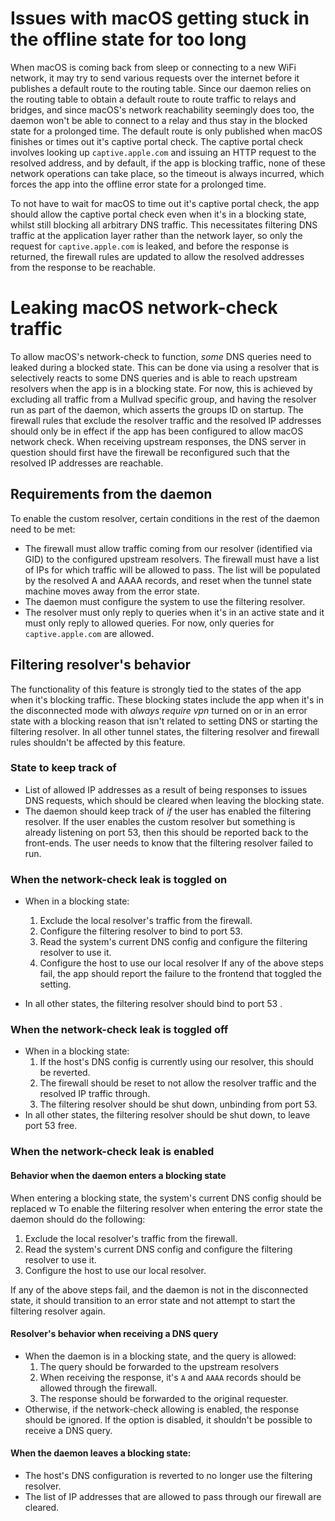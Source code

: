 # Issues with macOS getting stuck in the offline state for too long
When macOS is coming back from sleep or connecting to a new WiFi network, it may try to send various
requests over the internet before it publishes a default route to the routing table. Since our
daemon relies on the routing table to obtain a default route to route traffic to relays and bridges,
and since macOS's network reachability seemingly does too, the daemon won't be able to connect to a
relay and thus stay in the blocked state for a prolonged time. The default route is only published
when macOS finishes or times out it's captive portal check. The captive portal check involves
looking up `captive.apple.com` and issuing an HTTP request to the resolved address, and by default,
if the app is blocking traffic, none of these network operations can take place, so the timeout is
always incurred, which forces the app into the offline error state for a prolonged time.

To not have to wait for macOS to time out it's captive portal check, the app should allow the
captive portal check even when it's in a blocking state, whilst still blocking all arbitrary DNS
traffic. This necessitates filtering DNS traffic at the application layer rather than the network
layer, so only the request for `captive.apple.com` is leaked, and before the response is returned,
the firewall rules are updated to allow the resolved addresses from the response to be reachable.

# Leaking macOS network-check traffic
To allow macOS's network-check to function, _some_ DNS queries need to leaked during a blocked
state. This can be done via using a resolver that is selectively reacts to some DNS queries and is
able to reach upstream resolvers when the app is in a blocking state. For now, this is achieved by
excluding all traffic from a Mullvad specific group, and having the resolver run as part of the
daemon, which asserts the groups ID on startup. The firewall rules that exclude the resolver traffic
and the resolved IP addresses should only be in effect if the app has been configured to allow macOS
network check. When receiving upstream responses, the DNS server in question should first have the
firewall be reconfigured such that the resolved IP addresses are reachable.

## Requirements from the daemon
To enable the custom resolver, certain conditions in the rest of the daemon need to be met:
- The firewall must allow traffic coming from our resolver (identified via GID) to the configured
  upstream resolvers.  The firewall must have a list of IPs for which traffic will be
  allowed to pass. The list will be populated by the resolved A and AAAA records, and reset when the
  tunnel state machine moves away from the error state.
- The daemon must configure the system to use the filtering resolver.
- The resolver must only reply to queries when it's in an active state and it must only reply to
  allowed queries. For now, only queries for `captive.apple.com` are allowed.

## Filtering resolver's behavior
The functionality of this feature is strongly tied to the states of the app when it's blocking
traffic. These blocking states include the app when it's in the disconnected mode with _always
require vpn_ turned on or in an error state with a blocking reason that isn't related to setting DNS
or starting the filtering resolver. In all other tunnel states, the filtering resolver and firewall
rules shouldn't be affected by this feature.


### State to keep track of
- List of allowed IP addresses as a result of being responses to issues DNS requests, which should
    be cleared when leaving the blocking state.
- The daemon should keep track of *if* the user has enabled the filtering resolver. If the user enables
  the custom resolver but something is already listening on port 53, then this should be reported
  back to the front-ends. The user needs to know that the filtering resolver failed to run.

### When the network-check leak is toggled on
- When in a blocking state:
  1. Exclude the local resolver's traffic from the firewall.
  1. Configure the filtering resolver to bind to port 53.
  1. Read the system's current DNS config and configure the filtering resolver to use it.
  1. Configure the host to use our local resolver
  If any of the above steps fail, the app should report the failure to the frontend that toggled the
  setting.

- In all other states, the filtering resolver should bind to port 53 .

### When the network-check leak is toggled off
- When in a blocking state:
  1. If the host's DNS config is currently using our resolver, this should be reverted.
  1. The firewall should be reset to not allow the resolver traffic and the resolved IP traffic through.
  1. The filtering resolver should be shut down, unbinding from port 53.
- In all other states, the filtering resolver should be shut down, to leave port 53 free.


### When the network-check leak is enabled
#### Behavior when the daemon enters a blocking state
When entering a blocking state, the system's current DNS config should be replaced w
To enable the filtering resolver when entering the error state the daemon should do the following:
1. Exclude the local resolver's traffic from the firewall.
1. Read the system's current DNS config and configure the filtering resolver to use it.
1. Configure the host to use our local resolver.

If any of the above steps fail, and the daemon is not in the disconnected state, it should
transition to an error state and not attempt to start the filtering resolver again.

#### Resolver's behavior when receiving a DNS query
- When the daemon is in a blocking state, and the query is allowed:
  1. The query should be forwarded to the upstream resolvers
  1. When receiving the response, it's `A` and `AAAA` records should be allowed through the firewall.
  1. The response should be forwarded to the original requester.
- Otherwise, if the network-check allowing is enabled, the response should be ignored. If the
  option is disabled, it shouldn't be possible to receive a DNS query.

#### When the daemon leaves a blocking state:
- The host's DNS configuration is reverted to no longer use the filtering resolver.
- The list of IP addresses that are allowed to pass through our firewall are cleared.
